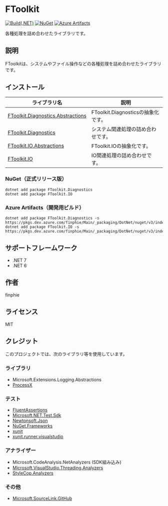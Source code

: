 # FToolkit

[![Build(.NET)](https://github.com/finphie/FToolkit/actions/workflows/build-dotnet.yml/badge.svg)](https://github.com/finphie/FToolkit/actions/workflows/build-dotnet.yml)
[![NuGet](https://img.shields.io/nuget/v/FToolkit.Diagnostics?color=0078d4&label=NuGet)](https://www.nuget.org/packages/FToolkit.Diagnostics/)
[![Azure Artifacts](https://feeds.dev.azure.com/finphie/7af9aa4d-c550-43af-87a5-01539b2d9934/_apis/public/Packaging/Feeds/18cbb017-6f1d-41eb-b9a5-a6dbf411e3f7/Packages/8efc9e09-0a75-488d-8cd4-22e8d17a8092/Badge)](https://dev.azure.com/finphie/Main/_packaging?_a=package&feed=18cbb017-6f1d-41eb-b9a5-a6dbf411e3f7&package=8efc9e09-0a75-488d-8cd4-22e8d17a8092&preferRelease=true)

各種処理を詰め合わせたライブラリです。

## 説明

FToolkitは、システムやファイル操作などの各種処理を詰め合わせたライブラリです。

## インストール

ライブラリ名|説明
-|-
[FToolkit.Diagnostics.Abstractions](https://www.nuget.org/packages/FToolkit.Diagnostics.Abstractions/)|FToolkit.Diagnosticsの抽象化です。
[FToolkit.Diagnostics](https://www.nuget.org/packages/FToolkit.Diagnostics/)|システム関連処理の詰め合わせです。
[FToolkit.IO.Abstractions](https://www.nuget.org/packages/FToolkit.IO.Abstractions/)|FToolkit.IOの抽象化です。
[FToolkit.IO](https://www.nuget.org/packages/FToolkit.IO/)|IO関連処理の詰め合わせです。

### NuGet（正式リリース版）

```shell
dotnet add package FToolkit.Diagnostics
dotnet add package FToolkit.IO
```

### Azure Artifacts（開発用ビルド）

```shell
dotnet add package FToolkit.Diagnostics -s https://pkgs.dev.azure.com/finphie/Main/_packaging/DotNet/nuget/v3/index.json
dotnet add package FToolkit.IO -s https://pkgs.dev.azure.com/finphie/Main/_packaging/DotNet/nuget/v3/index.json
```

## サポートフレームワーク

- .NET 7
- .NET 6

## 作者

finphie

## ライセンス

MIT

## クレジット

このプロジェクトでは、次のライブラリ等を使用しています。

### ライブラリ

- Microsoft.Extensions.Logging.Abstractions
- [ProcessX](https://github.com/Cysharp/ProcessX)

### テスト

- [FluentAssertions](https://github.com/fluentassertions/fluentassertions)
- [Microsoft.NET.Test.Sdk](https://github.com/microsoft/vstest)
- [Newtonsoft.Json](https://github.com/JamesNK/Newtonsoft.Json)
- [NuGet.Frameworks](https://github.com/NuGet/NuGet.Client)
- [xunit](https://github.com/xunit/xunit)
- [xunit.runner.visualstudio](https://github.com/xunit/visualstudio.xunit)

### アナライザー

- Microsoft.CodeAnalysis.NetAnalyzers (SDK組み込み)
- [Microsoft.VisualStudio.Threading.Analyzers](https://github.com/Microsoft/vs-threading)
- [StyleCop.Analyzers](https://github.com/DotNetAnalyzers/StyleCopAnalyzers)

### その他

- [Microsoft.SourceLink.GitHub](https://github.com/dotnet/sourcelink)
